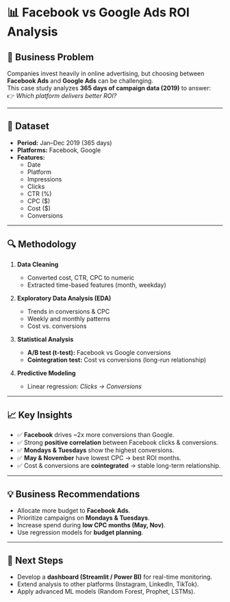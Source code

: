 # 📊 Facebook vs Google Ads ROI Analysis  

## 📌 Business Problem  
Companies invest heavily in online advertising, but choosing between **Facebook Ads** and **Google Ads** can be challenging.  
This case study analyzes **365 days of campaign data (2019)** to answer:  
👉 *Which platform delivers better ROI?*  

---

## 📂 Dataset  
- **Period:** Jan–Dec 2019 (365 days)  
- **Platforms:** Facebook, Google  
- **Features:**  
  - Date  
  - Platform  
  - Impressions  
  - Clicks  
  - CTR (%)  
  - CPC ($)  
  - Cost ($)  
  - Conversions  

---

## 🔍 Methodology  

1. **Data Cleaning**  
   - Converted cost, CTR, CPC to numeric  
   - Extracted time-based features (month, weekday)  

2. **Exploratory Data Analysis (EDA)**  
   - Trends in conversions & CPC  
   - Weekly and monthly patterns  
   - Cost vs. conversions  

3. **Statistical Analysis**  
   - **A/B test (t-test):** Facebook vs Google conversions  
   - **Cointegration test:** Cost vs conversions (long-run relationship)  

4. **Predictive Modeling**  
   - Linear regression: *Clicks → Conversions*  

---

## 📈 Key Insights  

- ✅ **Facebook** drives ~2x more conversions than Google.  
- ✅ Strong **positive correlation** between Facebook clicks & conversions.  
- ✅ **Mondays & Tuesdays** show the highest conversions.  
- ✅ **May & November** have lowest CPC → best ROI months.  
- ✅ Cost & conversions are **cointegrated** → stable long-term relationship.  

---

## 💡 Business Recommendations  

- Allocate more budget to **Facebook Ads**.  
- Prioritize campaigns on **Mondays & Tuesdays**.  
- Increase spend during **low CPC months (May, Nov)**.  
- Use regression models for **budget planning**.  

---

## 🚀 Next Steps  

- Develop a **dashboard (Streamlit / Power BI)** for real-time monitoring.  
- Extend analysis to other platforms (Instagram, LinkedIn, TikTok).  
- Apply advanced ML models (Random Forest, Prophet, LSTMs).  

